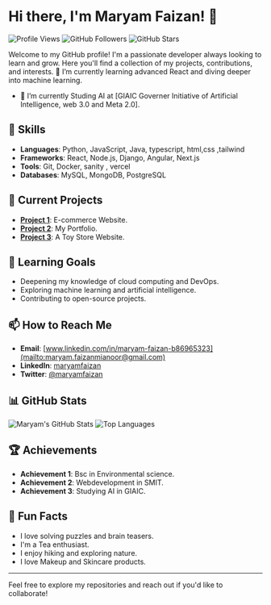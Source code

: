 # Hi there, I'm Maryam Faizan! 👋

![Profile Views](https://komarev.com/ghpvc/?username=maryamfaizan53&color=blue)
![GitHub Followers](https://img.shields.io/github/followers/maryamfaizan53?label=Followers&style=social)
![GitHub Stars](https://img.shields.io/github/stars/maryamfaizan53?label=Stars&style=social)

Welcome to my GitHub profile! I'm a passionate developer always looking to learn and grow. Here you'll find a collection of my projects, contributions, and interests.
🌱 I’m currently learning advanced React and diving deeper into machine learning.
- 💼 I’m currently Studing AI at [GIAIC Governer Initiative of Artificial Intelligence, web 3.0 and Meta 2.0].

## 🚀 Skills

- **Languages**: Python, JavaScript, Java, typescript, html,css ,tailwind 
- **Frameworks**: React, Node.js, Django, Angular, Next.js
- **Tools**: Git, Docker, sanity , vercel
- **Databases**: MySQL, MongoDB, PostgreSQL

## 🔭 Current Projects

- [**Project 1**](https://main-hackathon-proj-final-updates-latest-v5.vercel.app/): E-commerce Website.
- [**Project 2**](https://portfolio-nextjs-tailwind-flax.vercel.app/): My Portfolio.
- [**Project 3**](https://rainbow-rattle.vercel.app/): A Toy Store Website.

## 🌱 Learning Goals

- Deepening my knowledge of cloud computing and DevOps.
- Exploring machine learning and artificial intelligence.
- Contributing to open-source projects.

## 📫 How to Reach Me

- **Email**: [www.linkedin.com/in/maryam-faizan-b86965323](mailto:maryam.faizanmianoor@gmail.com)
- **LinkedIn**: [maryamfaizan](https://www.linkedin.com/in/maryam-faizan-b86965323)
- **Twitter**: [@maryamfaizan](https://twitter.com/maryamfaizan)

## 📊 GitHub Stats

![Maryam's GitHub Stats](https://github-readme-stats.vercel.app/api?username=maryamfaizan53&show_icons=true&theme=radical)
![Top Languages](https://github-readme-stats.vercel.app/api/top-langs/?username=maryamfaizan53&layout=compact&theme=radical)

## 🏆 Achievements

- **Achievement 1**: Bsc in Environmental science.
- **Achievement 2**: Webdevelopment in SMIT.
- **Achievement 3**: Studying AI in GIAIC.

## 🧩 Fun Facts

- I love solving puzzles and brain teasers.
- I'm a Tea enthusiast.
- I enjoy hiking and exploring nature.
- I love Makeup and Skincare products.

---

Feel free to explore my repositories and reach out if you'd like to collaborate!










